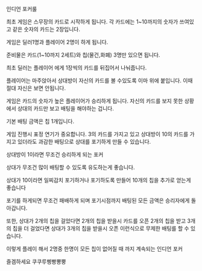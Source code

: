 인디언 포커룰

최초 게임은 스무장의 카드로 시작하게 됩니다.
각 카드에는 1~10까지의 숫자가 쓰여있고 같은 숫자의 카드는 2장입니다.

게임은 딜러1명과 플레이어 2명이 하게 됩니다.

준비물은 카드(1~10까지 2세트)와 칩(물건,화폐) 3명만 있으면 됩니다.

최초 딜러는 플레이어 에게 1장씩의 카드를 뒤집어서 나눠줍니다.

플레이어는 마주앉아서 상대방이 자신의 카드를 볼 수있도록 이마 위에 붙입니다.
이때 절대 자신은 보면 안됩니다.

게임은 카드의 숫자가 높은 플레이어가 승리하게 됩니다.
자신의 카드를 보지 못한 상황에서 상대의 카드만 보고 배팅을 해야하는 겁니다.

기본 배팅 금액은 칩 1개입니다.

게임 진행시 표정 연기가 중요합니다.
3의 카드를 가지고 있고 상대방이 10의 카드를 가지고 있더라도 과감한 배팅으로 상대를 포기하게 만들 수 있습니다.

상대방이 1이라면 무조건 승리하게 되는 포커

상대가 무조건 많이 배팅할 수 있도록 유도하는게 좋습니다.

상대가 10이라면 일찌감치 포기하거나 포기하도록 만들어 10개의 칩을 추가로 얻는게 좋습니다

포기를 하게되면 무조건 패배하게 되며 포기시점까지 배팅된 모든 금액은 승리자에게 돌아갑니다.

또한, 상대가 2개의 칩을 걸었다면 2개의 칩을 받을시 카드를 오픈 2개의 칩을 받고 3개의 칩을 더 걸었다면 상대가 3개의 칩을 받을시 오픈 이런식으로 무제한 배팅를 할 수 있습니다.

이렇게 플레이 해서 2명중 한명이 모든 칩이 없어질 때 까지 계속되는 인디언 포커

즐겜하세요 쿠쿠루삥빵뽕뿡
